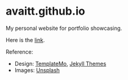 # avaitt.github.io

My personal website for portfolio showcasing.

Here is the [link](https://avaitt.github.io).

Reference:
- Design: [TemplateMo](https://templatemo.com/), [Jekyll Themes](https://jekyllthemes.io/)
- Images: [Unsplash](http://unsplash.com/)
